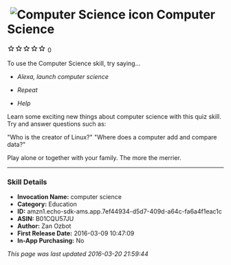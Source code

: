 # &nbsp;<img src="https://github.com/dale3h/alexa-skills-list/raw/master/skills/computer-science/B01CQU57JU/app_icon" alt="Computer Science icon" width="36"> Computer Science
![0 stars](../../../images/ic_star_border_black_18dp_1x.png)![0 stars](../../../images/ic_star_border_black_18dp_1x.png)![0 stars](../../../images/ic_star_border_black_18dp_1x.png)![0 stars](../../../images/ic_star_border_black_18dp_1x.png)![0 stars](../../../images/ic_star_border_black_18dp_1x.png) 0

To use the Computer Science skill, try saying...

* *Alexa, launch computer science*

* *Repeat*

* *Help*

Learn some exciting new things about computer science with this quiz skill. 
Try and answer questions such as:

"Who is the creator of Linux?"
"Where does a computer add and compare data?"

Play alone or together with your family. The more the merrier.

***

### Skill Details

* **Invocation Name:** computer science
* **Category:** Education
* **ID:** amzn1.echo-sdk-ams.app.7ef44934-d5d7-409d-a64c-fa6a4f1eac1c
* **ASIN:** B01CQU57JU
* **Author:** Zan Ozbot
* **First Release Date:** 2016-03-09 10:47:09
* **In-App Purchasing:** No

*This page was last updated 2016-03-20 21:59:44*
